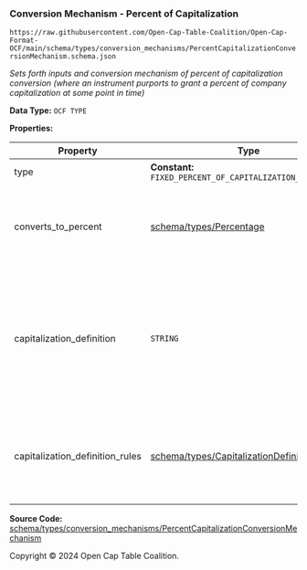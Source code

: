 ### Conversion Mechanism - Percent of Capitalization

`https://raw.githubusercontent.com/Open-Cap-Table-Coalition/Open-Cap-Format-OCF/main/schema/types/conversion_mechanisms/PercentCapitalizationConversionMechanism.schema.json`

_Sets forth inputs and conversion mechanism of percent of capitalization conversion (where an instrument purports to grant a percent of company capitalization at some point in time)_

**Data Type:** `OCF TYPE`

**Properties:**

| Property                        | Type                                                                              | Description                                                                                                                    | Required   |
| ------------------------------- | --------------------------------------------------------------------------------- | ------------------------------------------------------------------------------------------------------------------------------ | ---------- |
| type                            | **Constant:** `FIXED_PERCENT_OF_CAPITALIZATION_CONVERSION`                        | Scalar Constant                                                                                                                | `REQUIRED` |
| converts_to_percent             | [schema/types/Percentage](../Percentage.md)                                       | What percentage of the company capitalization does this convert to                                                             | `REQUIRED` |
| capitalization_definition       | `STRING`                                                                          | How is company capitalization defined for purposes of conversion? If possible, include the legal language from the instrument. | -          |
| capitalization_definition_rules | [schema/types/CapitalizationDefinitionRules](../CapitalizationDefinitionRules.md) | The rules for which types of securities would be included in the capitalization definition.                                    | -          |

**Source Code:** [schema/types/conversion_mechanisms/PercentCapitalizationConversionMechanism](../../../../../schema/types/conversion_mechanisms/PercentCapitalizationConversionMechanism.schema.json)

Copyright © 2024 Open Cap Table Coalition.
